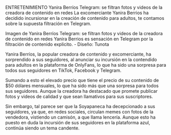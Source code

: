 ENTRETENIMIENTO
Yanira Berríos Telegram: se filtran fotos y videos de la creadora de contenido en redes
La excomerciante Yanira Berrios ha decidido incursionar en la creación de contenido para adultos, te contamos sobre la supuesta filtración en Telegram.

Imagen de Yanira Berríos Telegram: se filtran fotos y videos de la creadora de contenido en redes
Yanira Berrios es sensación en Telegram por la filtración de contenido explicito. - Diseño: Tunota

Yanira Berríos, la popular creadora de contenido y excomerciante, ha sorprendido a sus seguidores, al anunciar su incursión en la contendido para adultos en la plataforma de OnlyFans, lo que ha sido una sorpresa para todos sus seguidores en TikTok, Facebook y Telegram.

Sumando a esto el elevado precio que tiene el precio de su contenido de $50 dólares mensuales, lo que ha sido más que una sorpresa para todos sus seguidores. Aunque la creadora ha destacado que promete publicar fotos y videos de calidad y que sean llamativos para sus suscriptores.

Sin embargo, tal parece ser que la Soyapaneca ha decepcionado a sus seguidores, ya que, en redes sociales, circulan memes con fotos de la vendedora, vistiendo un camisón, a que llama lencería. Aunque esto ha puesto en duda la incursión de sus seguidores en la plataforma azul, continúa siendo un tema candente.
